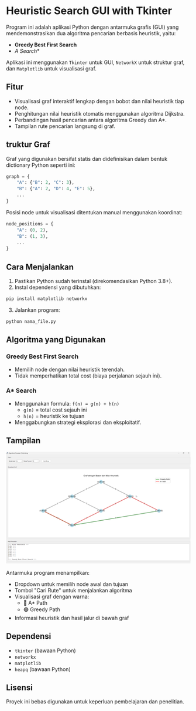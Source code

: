 # Heuristic Search GUI with Tkinter

Program ini adalah aplikasi Python dengan antarmuka grafis (GUI) yang mendemonstrasikan dua algoritma pencarian berbasis heuristik, yaitu:

- **Greedy Best First Search**
- **A* Search**

Aplikasi ini menggunakan `Tkinter` untuk GUI, `NetworkX` untuk struktur graf, dan `Matplotlib` untuk visualisasi graf.

## Fitur

- Visualisasi graf interaktif lengkap dengan bobot dan nilai heuristik tiap node.
- Penghitungan nilai heuristik otomatis menggunakan algoritma Dijkstra.
- Perbandingan hasil pencarian antara algoritma Greedy dan A*.
- Tampilan rute pencarian langsung di graf.

## truktur Graf

Graf yang digunakan bersifat statis dan didefinisikan dalam bentuk dictionary Python seperti ini:

```python
graph = {
    "A": {"B": 2, "C": 3},
    "B": {"A": 2, "D": 4, "E": 5},
    ...
}
```

Posisi node untuk visualisasi ditentukan manual menggunakan koordinat:

```python
node_positions = {
    "A": (0, 2),
    "B": (1, 3),
    ...
}
```

## Cara Menjalankan

1. Pastikan Python sudah terinstal (direkomendasikan Python 3.8+).
2. Instal dependensi yang dibutuhkan:

```bash
pip install matplotlib networkx
```

3. Jalankan program:

```bash
python nama_file.py
```

## Algoritma yang Digunakan

### Greedy Best First Search
- Memilih node dengan nilai heuristik terendah.
- Tidak memperhatikan total cost (biaya perjalanan sejauh ini).

### A* Search
- Menggunakan formula: `f(n) = g(n) + h(n)`
    - `g(n)` = total cost sejauh ini
    - `h(n)` = heuristik ke tujuan
- Menggabungkan strategi eksplorasi dan eksploitatif.

## Tampilan

![demo](/assets/demo.png)

Antarmuka program menampilkan:
- Dropdown untuk memilih node awal dan tujuan
- Tombol "Cari Rute" untuk menjalankan algoritma
- Visualisasi graf dengan warna:
    - 🔴 A* Path
    - 🟢 Greedy Path
- Informasi heuristik dan hasil jalur di bawah graf

## Dependensi

- `tkinter` (bawaan Python)
- `networkx`
- `matplotlib`
- `heapq` (bawaan Python)

## Lisensi

Proyek ini bebas digunakan untuk keperluan pembelajaran dan penelitian.